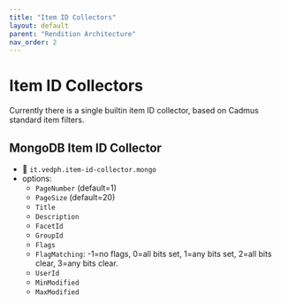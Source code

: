 ```yaml
---
title: "Item ID Collectors" 
layout: default
parent: "Rendition Architecture"
nav_order: 2
---
```


# Item ID Collectors

Currently there is a single builtin item ID collector, based on Cadmus standard item filters.

## MongoDB Item ID Collector

- 🔑 `it.vedph.item-id-collector.mongo`
- options:
  - `PageNumber` (default=1)
  - `PageSize` (default=20)
  - `Title`
  - `Description`
  - `FacetId`
  - `GroupId`
  - `Flags`
  - `FlagMatching`: -1=no flags, 0=all bits set, 1=any bits set, 2=all bits clear, 3=any bits clear.
  - `UserId`
  - `MinModified`
  - `MaxModified`
